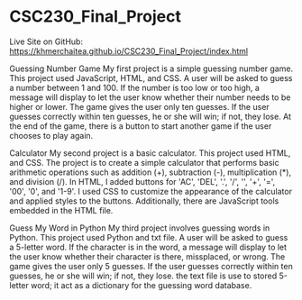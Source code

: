 # CSC230_Final_Project

Live Site on GitHub: https://khmerchaitea.github.io/CSC230_Final_Project/index.html

Guessing Number Game
My first project is a simple guessing number game.
This project used JavaScript, HTML, and CSS.
A user will be asked to guess a number between 1 and 100. If the number is too low or too high, a message will display to let the user know whether their number needs to be higher or lower. The game gives the user only ten guesses. If the user guesses correctly within ten guesses, he or she will win; if not, they lose. At the end of the game, there is a button to start another game if the user chooses to play again.

Calculator
My second project is a basic calculator.
This project used HTML, and CSS.
The project is to create a simple calculator that performs basic arithmetic operations such as addition (+), subtraction (-), multiplication (*), and division (/). In HTML, I added buttons for 'AC', 'DEL', '.', '/', '', '+', '=', '00', '0', and '1-9'. I used CSS to customize the appearance of the calculator and applied styles to the buttons. Additionally, there are JavaScript tools embedded in the HTML file.

Guess My Word in Python
My third project involves guessing words in Python.
This project used Python and txt file.
A user will be asked to guess a 5-letter word. If the character is in the word, a message will display to let the user know whether their character is there, missplaced, or wrong. The game gives the user only 5 guesses. If the user guesses correctly within ten guesses, he or she will win; if not, they lose. the text file is use to stored 5-letter word; it act as a dictionary for the guessing word database.
